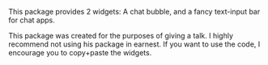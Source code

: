 This package provides 2 widgets: A chat bubble, and a fancy text-input bar for chat apps. 

This package was created for the purposes of giving a talk. I highly recommend not using his package in earnest. If you want to use the code, I encourage you to copy+paste the widgets.